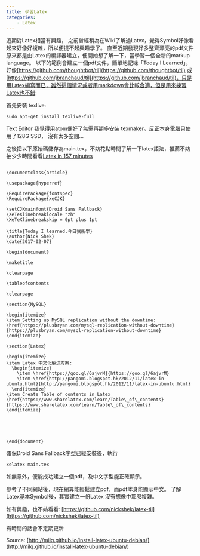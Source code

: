 ```yaml
---
title: 學習Latex
categories:
    - Latex
---
```

近期對Latex相當有興趣， 之前曾經稍為在Wiki了解過Latex，覺得Symbol好像看起來好像好複雜，所以便提不起興趣學了。
直至近期發現好多整齊漂亮的pdf文件原來都是由Latex的編譯器建立，便開始想了解一下，當學習一個全新的markup language。
以下的範例會建立一個pdf文件，簡單地記綠「Today I Learned」，好像[https://github.com/thoughtbot/til](https://github.com/thoughtbot/til) 或 [https://github.com/jbranchaud/til](https://github.com/jbranchaud/til)，只是用Latex編寫而已，雖然這個情況或者用markdown會比較合適，但是用來練習Latex也不錯:

首先安裝 texlive:

```
sudo apt-get install texlive-full
```

Text Editor 我覺得用atom便好了無需再額多安裝 texmaker。反正本身電腦只使用了128G SSD， 沒有太多空間...

之後把以下原始碼儲存為main.tex，不妨花點時間了解一下latex語法，推薦不妨抽少少時間看看[Latex in 157 minutes](https://tobi.oetiker.ch/lshort/lshort.pdf)

```

\documentclass{article}

\usepackage{hyperref}

\RequirePackage{fontspec}
\RequirePackage{xeCJK}

\setCJKmainfont{Droid Sans Fallback}
\XeTeXlinebreaklocale "zh"
\XeTeXlinebreakskip = 0pt plus 1pt

\title{Today I learned.今日我所學}
\author{Nick Shek}
\date{2017-02-07}

\begin{document}

\maketitle

\clearpage

\tableofcontents

\clearpage

\section{MySQL}

\begin{itemize}
\item Setting up MySQL replication without the downtime: \href{https://plusbryan.com/mysql-replication-without-downtime}{https://plusbryan.com/mysql-replication-without-downtime}
\end{itemize}

\section{Latex}

\begin{itemize}
\item Latex 中文化解決方案:
  \begin{itemize}
    \item \href{https://goo.gl/6ajvrM}{https://goo.gl/6ajvrM}
    \item \href{http://pangomi.blogspot.hk/2012/11/latex-in-ubuntu.html}{http://pangomi.blogspot.hk/2012/11/latex-in-ubuntu.html}
  \end{itemize}
\item Create Table of contents in Latex \href{https://www.sharelatex.com/learn/Table\_of\_contents}{https://www.sharelatex.com/learn/Table\_of\_contents}
\end{itemize}





\end{document}

```

確保Droid Sans Fallback字型已經安裝後，執行


```
xelatex main.tex
```

如無意外，便能成功建立一個pdf，及中文字型能正確顯示。

參考了不同網站後，現在總算能輕鬆建立pdf，而pdf本身能顯示中文。
了解Latex基本Symbol後，其實建立一份Latex 沒有想像中那麼複雜。

如有興趣，也不妨看看: [https://github.com/nickshek/latex-til](https://github.com/nickshek/latex-til)

有時間的話會不定期更新

Source: [http://milq.github.io/install-latex-ubuntu-debian/](http://milq.github.io/install-latex-ubuntu-debian/)
